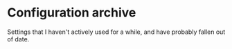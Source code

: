 # Configuration archive

Settings that I haven't actively used for a while, and have probably fallen out of date.

